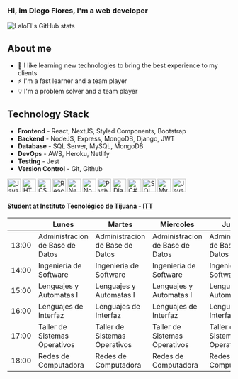 ### Hi, im Diego Flores, I'm a web developer

![LaloFl's GitHub stats](https://github-readme-stats.vercel.app/api?username=LaloFl&show_icons=true)

## About me

- 📓 I like learning new technologies to bring the best experience to my clients
- ⚡ I'm a fast learner and a team player
- 💡 I'm a problem solver and a team player

## Technology Stack

- **Frontend** - React, NextJS, Styled Components, Bootstrap
- **Backend** - NodeJS, Express, MongoDB, Django, JWT
- **Database** - SQL Server, MySQL, MongoDB
- **DevOps** - AWS, Heroku, Netlify
- **Testing** - Jest
- **Version Control** - Git, Github

<!-- Javascript -->
<img src="https://img.icons8.com/color/48/000000/javascript.png" alt="JavaScript" width="30px" height="30px" />
<!-- HTML5 -->
<img src="https://img.icons8.com/color/48/000000/html-5.png" alt="HTML5" width="30px" height="30px" />
<!-- CSS3 --> 
<img src="https://img.icons8.com/color/48/000000/css3.png" alt="CSS3" width="30px" height="30px" />
<!-- React -->
<img src="https://img.icons8.com/color/48/000000/react.png" alt="React" width="30px" height="30px" />
<!-- NextJS --> 
<img src="https://img.icons8.com/color/48/000000/nextjs.png" alt="NextJS" width="30px" height="30px" />
<!-- NodeJS -->
<img src="https://img.icons8.com/color/48/000000/nodejs.png" alt="NodeJS" width="30px" height="30px" />
<!-- Python -->
<img src="https://img.icons8.com/color/48/000000/python.png" alt="Python" width="30px" height="30px" />
<!-- Django -->
<img src="https://img.icons8.com/color/48/000000/django.png" alt="Django" width="30px" height="30px" />
<!-- C# -->
<img src="https://img.icons8.com/color/48/000000/c-sharp-logo.png" alt="C#" width="30px" height="30px" />
<!-- SQL Server -->
<img src="https://img.icons8.com/color/48/000000/sql-server.png" alt="SQL Server" width="30px" height="30px" />
<!-- MySQL -->
<img src="https://img.icons8.com/color/48/000000/mysql.png" alt="MySQL" width="30px" height="30px" />
<!-- Java -->
<img src="https://img.icons8.com/color/48/000000/java.png" alt="Java" width="30px" height="30px" />

#### Student at **Instituto Tecnológico de Tijuana** - [ITT](https://www.tijuana.tecnm.mx/)

|       | Lunes                           | Martes                          | Miercoles                       | Jueves                          | Viernes                         |
| ----- | ------------------------------- | ------------------------------- | ------------------------------- | ------------------------------- | ------------------------------- |
| 13:00 | Administracion de Base de Datos | Administracion de Base de Datos | Administracion de Base de Datos | Administracion de Base de Datos | Administracion de Base de Datos |
| 14:00 | Ingenieria de Software          | Ingenieria de Software          | Ingenieria de Software          | Ingenieria de Software          | Ingenieria de Software          |
| 15:00 | Lenguajes y Automatas I         | Lenguajes y Automatas I         | Lenguajes y Automatas I         | Lenguajes y Automatas I         | Lenguajes y Automatas I         |
| 16:00 | Lenguajes de Interfaz           | Lenguajes de Interfaz           | Lenguajes de Interfaz           | Lenguajes de Interfaz           |                                 |
| 17:00 | Taller de Sistemas Operativos   | Taller de Sistemas Operativos   | Taller de Sistemas Operativos   | Taller de Sistemas Operativos   |                                 |
| 18:00 | Redes de Computadora            | Redes de Computadora            | Redes de Computadora            | Redes de Computadora            | Redes de Computadora            |
